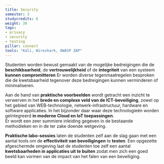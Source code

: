 ```yaml
---
title: Security
semester: 3
studycredits: 6
weight: 30
tags:
- privacy
- security
- testing
pillar: connect
tools: "Kali, Wireshark, OWASP ZAP"
---
```

Studenten worden bewust gemaakt van de mogelijke bedreigingen die de **beschikbaarheid**, de **vertrouwelijkheid** of de **integriteit** van een systeem **kunnen compromitteren**
Er worden diverse tegenmaatregelen besproken die de kwetsbaarheid tegenover deze bedreigingen kunnen verminderen of minimaliseren.

Aan de hand van **praktische voorbeelden** wordt getracht een inzicht te verwerven in het **brede en complexe veld van de ICT-beveiliging**, zowel op het gebied van WEB-technologie, netwerk-infrastructuur, hardware en software applicaties. In het bijzonder daar waar deze technologieën worden geïntegreerd **in moderne Cloud en IoT toepassingen**.  
Er wordt een zeer summiere inleiding gegeven in de bestaande methodieken en in de ter zake doende wetgeving.

**Praktische labo-sessies** laten de studenten zelf aan de slag gaan met een aantal tools om de **effectiviteit van beveiligingen** te **testen**. Een opgezette afgeschermde omgeving laat de studenten toe zelf een aantal **kwetsbaarheden in applicaties uit te buiten** zodat men zich een goed beeld kan vormen van de impact van het falen van een beveiliging.